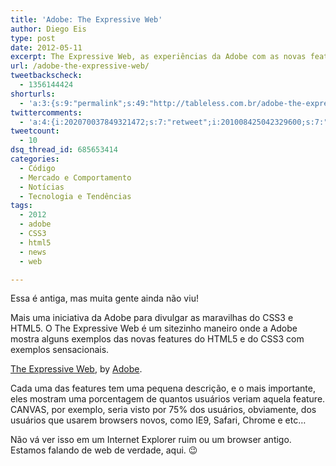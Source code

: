 ```yaml
---
title: 'Adobe: The Expressive Web'
author: Diego Eis
type: post
date: 2012-05-11
excerpt: The Expressive Web, as experiências da Adobe com as novas features do HTML5 e CSS3.
url: /adobe-the-expressive-web/
tweetbackscheck:
  - 1356144424
shorturls:
  - 'a:3:{s:9:"permalink";s:49:"http://tableless.com.br/adobe-the-expressive-web/";s:7:"tinyurl";s:26:"http://tinyurl.com/75r8l7r";s:4:"isgd";s:19:"http://is.gd/RkLrAs";}'
twittercomments:
  - 'a:4:{i:202070037849321472;s:7:"retweet";i:201008425042329600;s:7:"retweet";i:201003761940963328;s:7:"retweet";i:200998002398208002;s:7:"retweet";}'
tweetcount:
  - 10
dsq_thread_id: 685653414
categories:
  - Código
  - Mercado e Comportamento
  - Notícias
  - Tecnologia e Tendências
tags:
  - 2012
  - adobe
  - CSS3
  - html5
  - news
  - web

---
```

Essa é antiga, mas muita gente ainda não viu! 

Mais uma iniciativa da Adobe para divulgar as maravilhas do CSS3 e HTML5. O The Expressive Web é um sitezinho maneiro onde a Adobe mostra alguns exemplos das novas features do HTML5 e do CSS3 com exemplos sensacionais. 

[The Expressive Web][1], by [Adobe][2].

Cada uma das features tem uma pequena descrição, e o mais importante, eles mostram uma porcentagem de quantos usuários veriam aquela feature. CANVAS, por exemplo, seria visto por 75% dos usuários, obviamente, dos usuários que usarem browsers novos, como IE9, Safari, Chrome e etc&#8230; 

Não vá ver isso em um Internet Explorer ruim ou um browser antigo. Estamos falando de web de verdade, aqui. 😉

 [1]: http://bit.ly/IYBclM
 [2]: http://adobe.com/